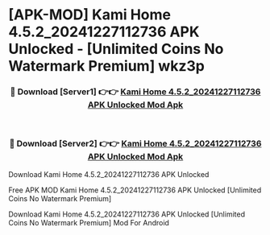 # [APK-MOD] Kami Home 4.5.2_20241227112736 APK Unlocked - [Unlimited Coins No Watermark Premium] wkz3p



<div align="center">
<h3>🔴 Download [Server1] 👉👉 <a href="https://momento.my/?title=Kami_Home_4.5.2_20241227112736_APK_Unlocked">Kami Home 4.5.2_20241227112736 APK Unlocked Mod Apk</a></h3><br>

<h3>🔴 Download [Server2] 👉👉 <a href="https://momento.my/?title=Kami_Home_4.5.2_20241227112736_APK_Unlocked">Kami Home 4.5.2_20241227112736 APK Unlocked Mod Apk</a></h3>
</div>



Download Kami Home 4.5.2_20241227112736 APK Unlocked 

Free APK MOD Kami Home 4.5.2_20241227112736 APK Unlocked [Unlimited Coins No Watermark Premium]

Download Kami Home 4.5.2_20241227112736 APK Unlocked [Unlimited Coins No Watermark Premium] Mod For Android
